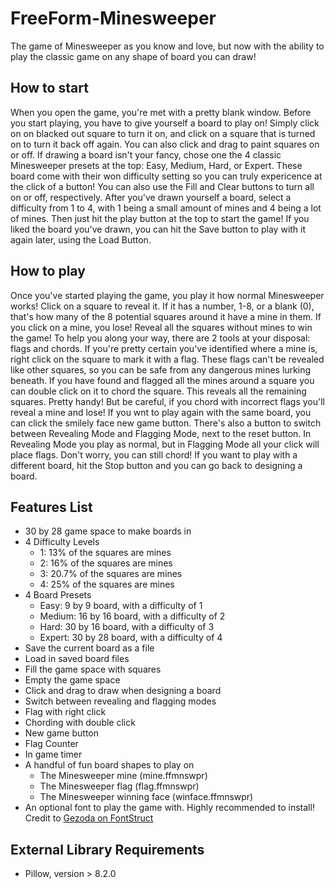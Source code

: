 # FreeForm-Minesweeper
The game of Minesweeper as you know and love, but now with the ability to play the classic game on any shape of board you can draw!

## How to start
When you open the game, you're met with a pretty blank window. Before you start playing, you have to give yourself a board to play on! Simply click on on blacked out square to turn it on, and click on a square that is turned on to turn it back off again. You can also click and drag to paint squares on or off. If drawing a board isn't your fancy, chose one the 4 classic Minesweeper presets at the top: Easy, Medium, Hard, or Expert. These board come with their won difficulty setting so you can truly expericence at the click of a button! You can also use the Fill and Clear buttons to turn all on or off, respectively. After you've drawn yourself a board, select a difficulty from 1 to 4, with 1 being a small amount of mines and 4 being a lot of mines. Then just hit the play button at the top to start the game! If you liked the board you've drawn, you can hit the Save button to play with it again later, using the Load Button.

## How to play
Once you've started playing the game, you play it how normal Minesweeper works! Click on a square to reveal it. If it has a number, 1-8, or a blank (0), that's how many of the 8 potential squares around it have a mine in them. If you click on a mine, you lose! Reveal all the squares without mines to win the game! To help you along your way, there are 2 tools at your disposal: flags and chords. If you're pretty certain you've identified where a mine is, right click on the square to mark it with a flag. These flags can't be revealed like other squares, so you can be safe from any dangerous mines lurking beneath. If you have found and flagged all the mines around a square you can double click on it to chord the square. This reveals all the remaining squares. Pretty handy! But be careful, if you chord with incorrect flags you'll reveal a mine and lose! If you wnt to play again with the same board, you can click the smilely face new game button. There's also a button to switch between Revealing Mode and Flagging Mode, next to the reset button. In Revealing Mode you play as normal, but in Flagging Mode all your click will place flags. Don't worry, you can still chord! If you want to play with a different board, hit the Stop button and you can go back to designing a board.

## Features List
 * 30 by 28 game space to make boards in
 * 4 Difficulty Levels
	 * 1: 13% of the squares are mines
	 * 2: 16% of the squares are mines
	 * 3: 20.7% of the squares are mines
	 * 4: 25% of the squares are mines
 * 4 Board Presets
	 * Easy: 9 by 9 board, with a difficulty of 1
	 * Medium: 16 by 16 board, with a difficulty of 2
	 * Hard: 30 by 16 board, with a difficulty of 3
	 * Expert: 30 by 28 board, with a difficulty of 4
 * Save the current board as a file
 * Load in saved board files
 * Fill the game space with squares
 * Empty the game space
 * Click and drag to draw when designing a board
 * Switch between revealing and flagging modes
 * Flag with right click
 * Chording with double click
 * New game button
 * Flag Counter
 * In game timer
 * A handful of fun board shapes to play on
   * The Minesweeper mine (mine.ffmnswpr)
   * The Minesweeper flag (flag.ffmnswpr)
   * The Minesweeper winning face (winface.ffmnswpr)
 * An optional font to play the game with. Highly recommended to install! Credit to [Gezoda on FontStruct](https://fontstruct.com/fontstructors/593973/gezoda)

## External Library Requirements
 * Pillow, version > 8.2.0
